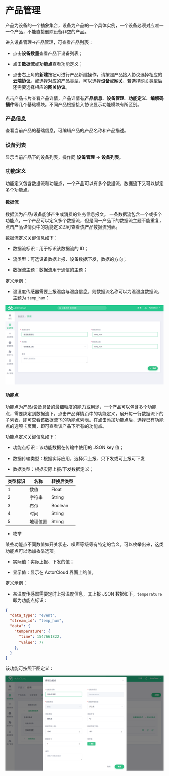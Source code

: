 # 产品管理

产品为设备的一个抽象集合，设备为产品的一个具体实例，一个设备必须对应唯一一个产品，不能直接删除设备非空的产品。

进入设备管理->产品管理，可查看产品列表：

- 点击**设备数量**查看产品下设备列表；

- 点击**数据流**或**功能点**查看功能定义；

- 点击右上角的**新建**按钮可进行产品新建操作，请按照产品接入协议选择相应的**云端协议**。或选择对应的产品类型，可以选择**设备**或**网关**，若选择网关类型后还需要选择相应的**网关协议**。

点击产品卡片查看产品详情，产品详情有**产品信息**、**设备管理**、**功能定义**、**编解码插件**等几个基础模块。不同产品根据接入协议显示功能模块有所区别。

### 产品信息

查看当前产品的基础信息，可编辑产品的产品名称和产品描述。

### 设备列表

显示当前产品下的设备列表，操作同 **设备管理** -> **设备列表**。

### 功能定义

功能定义包含数据流和功能点，一个产品可以有多个数据流，数据流下又可以绑定多个功能点。

#### 数据流

数据流为产品/设备能够产生或消费的业务信息报文。
一条数据流包含一个或多个功能点，一个产品可以定义多个数据流，但是同一产品下的数据流主题不能重复，点击产品详情页中的功能定义即可查看该产品数据流列表。

数据流定义关键信息如下：

- 数据流标识：用于标识该数据流的 ID；

- 流类型：可选设备数据上报、设备数据下发，数据的方向；

- 数据流主题：数据流用于通信的主题；

定义示例：

- 温湿度传感器需要上报温度与湿度信息，则数据流名称可以为温湿度数据流，主题为 `temp_hum`：

![product_stream_create](_assets/product_stream_create.png)

#### 功能点

功能点为产品/设备具备的最细粒度的能力或用途，一个产品可以包含多个功能点，需要绑定到数据流下，点击产品详情页中的功能定义，展开每一行数据流下的子列表，即可查看该数据流下的功能点列表。在点击添加功能点后，选择已有功能点的选项卡页面，即可查看该产品下所有的功能点。

功能点定义关键信息如下：

- 功能点标识：该功能数据在传输中使用的 JSON key 值；

- 数据传输类型：根据实际应用，选择只上报、只下发或可上报可下发

- 数据类型：根据实际上报/下发数据定义；

| 类型标识 | 名称        | 转换后类型
| --- | --------- | ------- |
|  1  | 数值       | Float  |
|  2  | 字符串     | String  |
|  3  | 布尔       | Boolean |
|  4  | 时间       | String  |
|  5  | 地理位置   | String   |

- 枚举

 某些功能点不同数值如开关状态、噪声等级等有特定的含义，可以枚举出来，这类功能点可以添加枚举选项。

  - 实际值：实际上报、下发的值；

  - 显示值：显示在 ActorCloud 界面上的值。

定义示例：

- 某温度传感器需要定时上报温度信息，其上报 JSON 数据如下，`temperature` 即为功能点标识：

```json
{
  "data_type": "event",
  "stream_id": "temp_hum",
  "data": {
    "temperature": {
      "time": 1547661822,
      "value": 77
    },
  }
}
```

该功能可按照下图定义：

![product_data_point](_assets/product_data_point.png)
